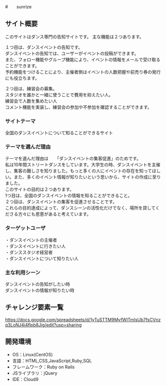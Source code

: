 #　　sunrize

## サイト概要
このサイトはダンス専門の告知サイトです。
主な機能は２つあります。</br>

１つ目は、ダンスイベントの告知です。</br>
ダンスイベントの告知では、ユーザーがイベントの投稿ができます。</br>
また、フォロー機能やグループ機能により、イベントの情報をメールで受け取ることができます。</br>
予約機能をつけることにより、主催者側はイベントの人数把握や前売り券の発行にも役立ちます。</br>

２つ目は、練習会の募集。</br>
スタジオを誰かと一緒に使うことで費用を抑えたい人。</br>
練習会で人数を集めたい人</br>
コメント機能を実装し、練習会の参加や不参加を確認することができます。</br>

### サイトテーマ
全国のダンスイベントについて知ることができるサイト

### テーマを選んだ理由
テーマを選んだ理由は　　「ダンスイベントの集客促進」のためです。</br>
私は10年間ストリートダンスをしています。大学生の時、ダンスイベントを主催し、集客の難しさを知りました。もっと多くの人にイベントの存在を知ってほしい。また、多くのイベント情報が知りたいという思いから、サイトの作成に至りました。</br>
このサイトの目的は２つあります。</br>1つ目は、全国のダンスイベントの情報を知ることができること。</br>２つ目は、ダンスイベントの集客を促進させることです。</br>これらの目的達成によって、ダンスシーンの活性化だけでなく、場所を貸してくださる方々にも恩恵があると考えています。
### ターゲットユーザ
・ダンスイベントの主催者</br>
・ダンスイベントに行きたい人</br>
・ダンススタジオ経営者</br>
・ダンスイベントについて知りたい人</br>

### 主な利用シーン
ダンスイベントの告知がしたい時</br>
ダンスイベントの情報が知りたい時

## チャレンジ要素一覧
<https://docs.google.com/spreadsheets/d/1yTuSTTM9MyfWITmIsUb7fsCVnzq3LoNJ4i4flpb8Jig/edit?usp=sharing>

## 開発環境
- OS：Linux(CentOS)
- 言語：HTML,CSS,JavaScript,Ruby,SQL
- フレームワーク：Ruby on Rails
- JSライブラリ：jQuery
- IDE：Cloud9
